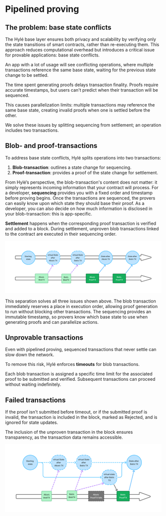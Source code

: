 # Pipelined proving

## The problem: base state conflicts

The Hylé base layer ensures both privacy and scalability by verifying only the state transitions of smart contracts, rather than re-executing them. This approach reduces computational overhead but introduces a critical issue for provable applications: base state conflicts.

An app with a lot of usage will see conflicting operations, where multiple transactions reference the same base state, waiting for the previous state change to be settled.

The time spent generating proofs delays transaction finality. Proofs require accurate timestamps, but users can't predict when their transaction will be sequenced.

This causes parallelization limits: multiple transactions may reference the same base state, creating invalid proofs when one is settled before the other.

We solve these issues by splitting sequencing from settlement; an operation includes two transactions.

## Blob- and proof-transactions

To address base state conflicts, Hylé splits operations into two transactions:

1. **Blob-transaction**: outlines a state change for sequencing.
2. **Proof-transaction**: provides a proof of the state change for settlement.

From Hylé’s perspective, the blob-transaction's content does not matter: it simply represents incoming information that your contract will process. For a developer, **sequencing** provides you with a fixed order and timestamp before proving begins. Once the transactions are sequenced, the provers can easily know upon which state they should base their proof. As a developer, you can also decide on how much information is disclosed in your blob-transaction: this is app-specific.

**Settlement** happens when the corresponding proof transaction is verified and added to a block. During settlement, unproven blob transactions linked to the contract are executed in their sequencing order.

![A graph with Alice, Bob, and the contract state. On the top line, there's a starting state. Alice sends her TX A blob, which updates the token's virtual state; a bit later, Bob sends a TX B blob which is sequenced. The updated state will now be used as the start state for the TX B proof, while Alice can prepare to send her TX A proof. This updates the token's state for TX A, then for TX B.](../assets/img/pipelined-proving.jpg)

This separation solves all three issues shown above. The blob transaction immediately reserves a place in execution order, allowing proof generation to run without blocking other transactions. The sequencing provides an immutable timestamp, so provers know which base state to use when generating proofs and can parallelize actions.

## Unprovable transactions

Even with pipelined proving, sequenced transactions that never settle can slow down the network.

To remove this risk, Hylé enforces **timeouts** for blob transactions.

Each blob transaction is assigned a specific time limit for the associated proof to be submitted and verified. Subsequent transactions can proceed without waiting indefinitely.

## Failed transactions

If the proof isn't submitted before timeout, or if the submitted proof is invalid, the transaction is included in the block, marked as Rejected, and is ignored for state updates.

The inclusion of the unproven transaction in the block ensures transparency, as the transaction data remains accessible.

![A graph with Alice, Bob, and the contract state, as above. Alice's proof transaction fails, meaning that the state of the contract removed the virtual states for Alice and Bob's transactions and creates a new virtual state with only Bob's transaction: this is what Bob can prove now to update the final asset.](../assets/img/pipelined-proving-fail.jpg)
